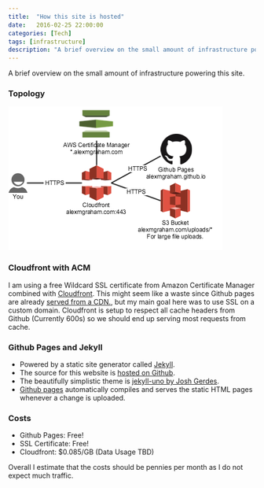 ```yaml
---
title:  "How this site is hosted"
date:   2016-02-25 22:00:00
categories: [Tech]
tags: [infrastructure]
description: "A brief overview on the small amount of infrastructure powering this site."
---
```

A brief overview on the small amount of infrastructure powering this site.

### Topology
![Topology Diagram](/images/alexmgraham_com_topology.png)

### Cloudfront with ACM
I am using a free Wildcard SSL certificate from Amazon Certificate Manager combined with [Cloudfront][cloudfront]. 
This might seem like a waste since Github pages are already [served from a CDN.][pages_cdn], but my main goal here was to use SSL on a custom domain. 
Cloudfront is setup to respect all cache headers from Github (Currently 600s) so we should end up serving most requests from cache.

### Github Pages and Jekyll
* Powered by a static site generator called [Jekyll][jekyll].
* The source for this website is [hosted on Github][alexmgraham_repo].
* The beautifully simplistic theme is [jekyll-uno by Josh Gerdes][jekyll-uno].
* [Github pages][github-pages] automatically compiles and serves the static HTML pages whenever a change is uploaded.


### Costs
* Github Pages: Free!
* SSL Certificate: Free!
* Cloudfront: $0.085/GB (Data Usage TBD)

Overall I estimate that the costs should be pennies per month as I do not expect much traffic.

[cloudfront]:     https://aws.amazon.com/cloudfront/
[pages_cdn]:      https://github.com/blog/1715-faster-more-awesome-github-pages
[alexmgraham_repo]:      https://github.com/alexmgraham/alexmgraham.github.io
[jekyll-uno]: https://github.com/joshgerdes/jekyll-uno
[github-pages]: http://jekyllrb.com/docs/github-pages/
[jekyll]: http://jekyllrb.com/